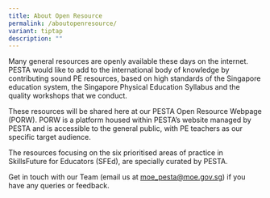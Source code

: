 ```yaml
---
title: About Open Resource
permalink: /aboutopenresource/
variant: tiptap
description: ""
---
```

<p>Many general resources are openly available these days on the internet.
PESTA would like to add to the international body of knowledge by contributing
sound PE resources, based on high standards of the Singapore education
system, the Singapore Physical Education Syllabus and the quality workshops
that we conduct.</p>
<p>These resources will be shared here at our PESTA Open Resource Webpage
(PORW). PORW is a platform housed within PESTA’s website managed by PESTA
and is accessible to the general public, with PE teachers as our specific
target audience.&nbsp;</p>
<p>The resources focusing on the six prioritised areas of practice in SkillsFuture
for Educators (SFEd), are specially curated by PESTA.</p>
<p>Get in touch with our Team (email us at <a href="mailto:moe_pesta@moe.gov.sg" rel="noopener noreferrer nofollow" target="_blank"><u>moe_pesta@moe.gov.sg</u></a>) if
you have any queries or feedback.</p>
<p></p>